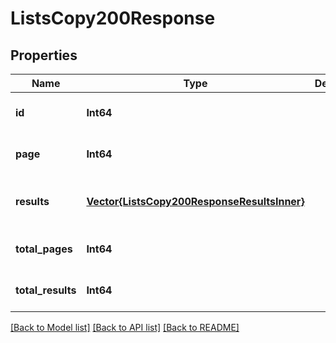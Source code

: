 # ListsCopy200Response


## Properties
Name | Type | Description | Notes
------------ | ------------- | ------------- | -------------
**id** | **Int64** |  | [optional] [default to 0]
**page** | **Int64** |  | [optional] [default to 0]
**results** | [**Vector{ListsCopy200ResponseResultsInner}**](ListsCopy200ResponseResultsInner.md) |  | [optional] [default to nothing]
**total_pages** | **Int64** |  | [optional] [default to 0]
**total_results** | **Int64** |  | [optional] [default to 0]


[[Back to Model list]](../README.md#models) [[Back to API list]](../README.md#api-endpoints) [[Back to README]](../README.md)


